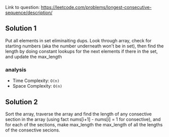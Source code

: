 Link to question: https://leetcode.com/problems/longest-consecutive-sequence/description/

## Solution 1

Put all elements in set eliminaiting dups. Look through array, check for starting numbers (aka the number underneath won't be in set), then find the length by doing constant lookups for the next elements if there in the set, and update the max_length

### analysis

- Time Complexity: `O(n)`
- Space Complexity: `O(n)`

## Solution 2

Sort the array, traverse the array and find the length of any consective section in the array (using fact nums[i+1] - nums[i] = 1 for consective), and for each of the sections, make max_length the max_length of all the lengths of the consective secions.
